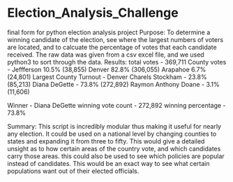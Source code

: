 # Election_Analysis_Challenge
final form for python election analysis project 
Purpose: To determine a winning candidate of the election, see where the largest numbers of voters are located, and to calcuate the percentage of votes that each candidate received. The raw data was given from a csv excel file, and we used python3 to sort through the data.
Results:
  total votes - 369,711
  County votes - 
    Jeffferson 10.5% (38,855)
    Denver 82.8% (306,055)
    Arapahoe 6.7% (24,801)
  Largest County Turnout - Denver
  Charels Stockham - 23.8% (85,213)
  Diana DeGette - 73.8% (272,892)
  Raymon Anthony Doane - 3.1% (11,606)
  
 Winner - Diana DeGette 
 winning vote count - 272,892
 winning percentage - 73.8%
 
 Summary:
  This script is incredibly modular thus making it useful for nearly any election. It could be used on a national level by changing counties to states and expanding it from three to fifty. This would give a detailed unsight as to how certain areas of the country vote, and which candidates carry those areas.  this could also be used to see which policies are popular instead of candidates. This would be an exact way to see what certain populations want out of their elected officials. 
